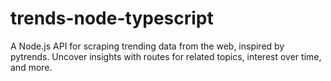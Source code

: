 # trends-node-typescript
A Node.js API for scraping trending data from the web, inspired by pytrends. Uncover insights with routes for related topics, interest over time, and more.
